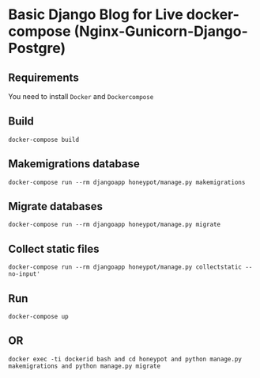 # Basic Django Blog for Live docker-compose (Nginx-Gunicorn-Django-Postgre)

## Requirements
You need to install `Docker` and `Dockercompose`

## Build
`docker-compose build`

## Makemigrations database
`docker-compose run --rm djangoapp honeypot/manage.py makemigrations`

## Migrate databases
`docker-compose run --rm djangoapp honeypot/manage.py migrate` 

## Collect static files
`docker-compose run --rm djangoapp honeypot/manage.py collectstatic --no-input'`

## Run
`docker-compose up` 

## OR
`docker exec -ti dockerid bash and cd honeypot and python manage.py makemigrations and python manage.py migrate`
